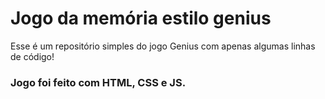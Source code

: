 # Jogo da memória estilo genius

Esse é um repositório simples do jogo Genius com apenas algumas linhas de código! 

### Jogo foi feito com HTML, CSS e JS.